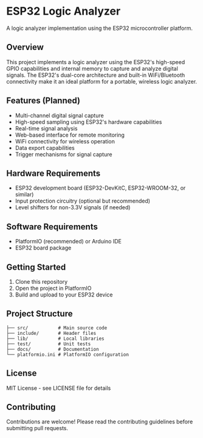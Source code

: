 # ESP32 Logic Analyzer

A logic analyzer implementation using the ESP32 microcontroller platform.

## Overview

This project implements a logic analyzer using the ESP32's high-speed GPIO capabilities and internal memory to capture and analyze digital signals. The ESP32's dual-core architecture and built-in WiFi/Bluetooth connectivity make it an ideal platform for a portable, wireless logic analyzer.

## Features (Planned)

- Multi-channel digital signal capture
- High-speed sampling using ESP32's hardware capabilities
- Real-time signal analysis
- Web-based interface for remote monitoring
- WiFi connectivity for wireless operation
- Data export capabilities
- Trigger mechanisms for signal capture

## Hardware Requirements

- ESP32 development board (ESP32-DevKitC, ESP32-WROOM-32, or similar)
- Input protection circuitry (optional but recommended)
- Level shifters for non-3.3V signals (if needed)

## Software Requirements

- PlatformIO (recommended) or Arduino IDE
- ESP32 board package

## Getting Started

1. Clone this repository
2. Open the project in PlatformIO
3. Build and upload to your ESP32 device

## Project Structure

```
├── src/           # Main source code
├── include/       # Header files
├── lib/           # Local libraries
├── test/          # Unit tests
├── docs/          # Documentation
└── platformio.ini # PlatformIO configuration
```

## License

MIT License - see LICENSE file for details

## Contributing

Contributions are welcome! Please read the contributing guidelines before submitting pull requests.
